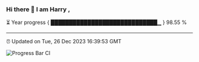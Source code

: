 ### Hi there 👋 I am Harry , 

⏳ Year progress { █████████████████████████████▁ } 98.55 %

---

⏰ Updated on Tue, 26 Dec 2023 16:39:53 GMT

![Progress Bar CI](https://github.com/duykhang68/duykhang68/workflows/Progress%20Bar%20CI/badge.svg)
